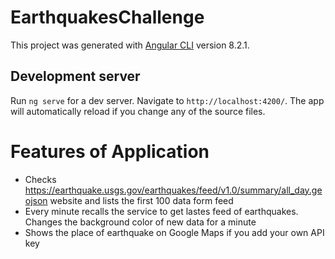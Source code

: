 # EarthquakesChallenge

This project was generated with [Angular CLI](https://github.com/angular/angular-cli) version 8.2.1.

## Development server

Run `ng serve` for a dev server. Navigate to `http://localhost:4200/`. The app will automatically reload if you change any of the source files.

# Features of Application

* Checks https://earthquake.usgs.gov/earthquakes/feed/v1.0/summary/all_day.geojson website and lists the first 100 data form feed
* Every minute recalls the service to get lastes feed of earthquakes. Changes the background color of new data for a minute
* Shows the place of earthquake on Google Maps if you add your own API key
